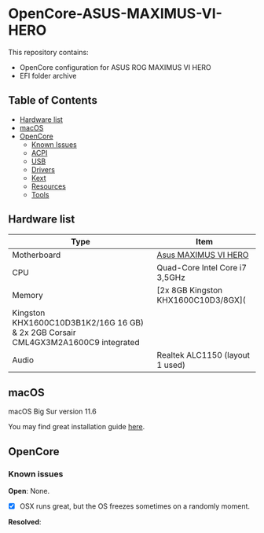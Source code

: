 # OpenCore-ASUS-MAXIMUS-VI-HERO

This repository contains:

- OpenCore configuration for ASUS ROG MAXIMUS VI HERO
- EFI folder archive

## Table of Contents

- [Hardware list](#hardware-list)
- [macOS](#macos)
- [OpenCore](#opencore)
  - [Known Issues](#known-issues)
  - [ACPI](#acpi)
  - [USB](#usb)
  - [Drivers](#drivers)
  - [Kext](#kext)
  - [Resources](#resources)
  - [Tools](#tools)

## Hardware list

| Type | Item |
| ---- | ---- |
| Motherboard | [Asus MAXIMUS VI HERO](https://pcpartpicker.com/product/msw323/asus-motherboard-maximusvihero) |
| CPU         | Quad-Core Intel Core i7 3,5GHz |
| Memory      | [2x 8GB Kingston KHX1600C10D3/8GX](    
Kingston KHX1600C10D3B1K2/16G 16 GB) & 2x 2GB Corsair CML4GX3M2A1600C9 integrated | 
| Audio       | Realtek ALC1150 (layout 1 used) |


## macOS

macOS Big Sur version 11.6 

You may find great installation guide [here](https://dortania.github.io/OpenCore-Install-Guide/installer-guide/).

## OpenCore

### Known issues

**Open**: None.
- [x] OSX runs great, but the OS freezes sometimes on a randomly moment.

**Resolved**:
